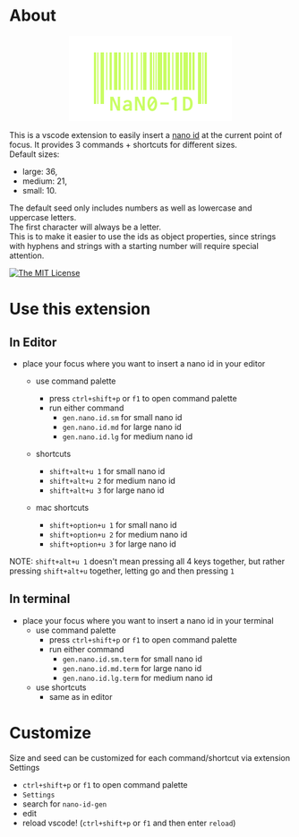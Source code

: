 # About
<p align="center">
  <a href="https://github.com/ai/nanoid">
    <img src="https://github.com/Neckar-IT/Nano-ID-Generator/raw/main/assets/icon.png">
  </a>
</p>

This is a vscode extension to easily insert a [nano id](https://github.com/ai/nanoid) at the current point of focus. It provides 3 commands + shortcuts for different sizes.\
Default sizes:

- large: 36,
- medium: 21,
- small: 10.

The default seed only includes numbers as well as lowercase and uppercase letters.\
The first character will always be a letter.\
This is to make it easier to use the ids as object properties, since strings with hyphens and strings with a starting number will require special attention.

[![The MIT License](https://img.shields.io/badge/license-MIT-orange.svg?color=blue&style=flat-square)](http://opensource.org/licenses/MIT)


# Use this extension
## In Editor
- place your focus where you want to insert a nano id in your editor
  - use command palette
    - press `ctrl+shift+p` or `f1` to open command palette
    - run either command
      - `gen.nano.id.sm` for small nano id
      - `gen.nano.id.md` for large nano id
      - `gen.nano.id.lg` for medium nano id
  - shortcuts
    - `shift+alt+u 1` for small nano id
    - `shift+alt+u 2` for medium nano id
    - `shift+alt+u 3` for large nano id

  - mac shortcuts
    - `shift+option+u 1` for small nano id
    - `shift+option+u 2` for medium nano id
    - `shift+option+u 3` for large nano id

NOTE: `shift+alt+u 1` doesn't mean pressing all 4 keys together, but rather pressing `shift+alt+u` together, letting go and then pressing `1`
## In terminal
- place your focus where you want to insert a nano id in your terminal
  - use command palette
    - press `ctrl+shift+p` or `f1` to open command palette
    - run either command
      - `gen.nano.id.sm.term` for small nano id
      - `gen.nano.id.md.term` for large nano id
      - `gen.nano.id.lg.term` for medium nano id
  - use shortcuts
    - same as in editor

# Customize

Size and seed can be customized for each command/shortcut via extension Settings
- `ctrl+shift+p` or `f1` to open command palette
- `Settings`
- search for `nano-id-gen`
- edit
- reload vscode! (`ctrl+shift+p` or `f1` and then enter `reload`)